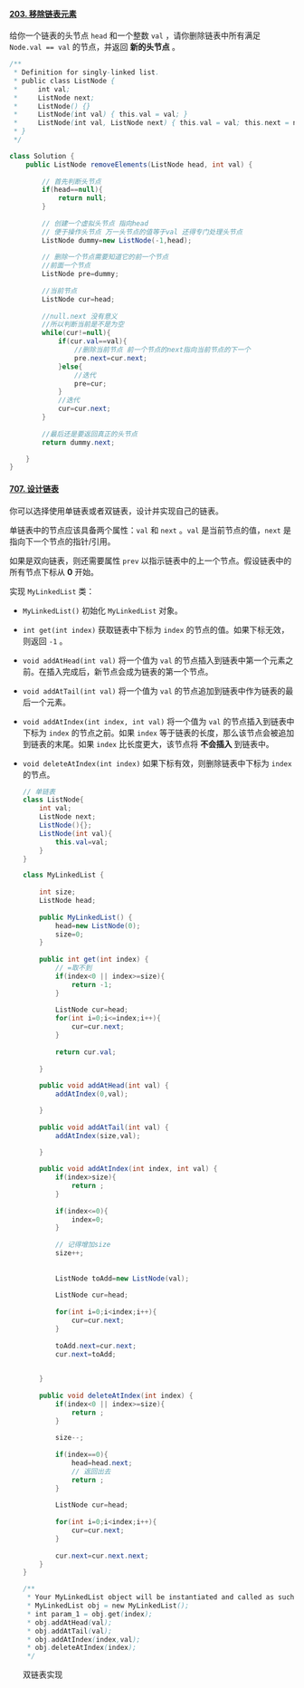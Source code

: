 #### [203. 移除链表元素](https://leetcode.cn/problems/remove-linked-list-elements/)

给你一个链表的头节点 `head` 和一个整数 `val` ，请你删除链表中所有满足 `Node.val == val` 的节点，并返回 **新的头节点** 。

```java
/**
 * Definition for singly-linked list.
 * public class ListNode {
 *     int val;
 *     ListNode next;
 *     ListNode() {}
 *     ListNode(int val) { this.val = val; }
 *     ListNode(int val, ListNode next) { this.val = val; this.next = next; }
 * }
 */

class Solution {
    public ListNode removeElements(ListNode head, int val) {
        
        // 首先判断头节点
        if(head==null){
            return null;
        }
    
        // 创建一个虚拟头节点 指向head 
        // 便于操作头节点 万一头节点的值等于val 还得专门处理头节点
        ListNode dummy=new ListNode(-1,head);
        
        // 删除一个节点需要知道它的前一个节点
        //前面一个节点
        ListNode pre=dummy;
        
        //当前节点
        ListNode cur=head;
        
        //null.next 没有意义 
        //所以判断当前是不是为空
        while(cur!=null){
            if(cur.val==val){
                //删除当前节点 前一个节点的next指向当前节点的下一个
                pre.next=cur.next;
            }else{
                //迭代
                pre=cur;
            }
            //迭代
            cur=cur.next;
        }
        
        //最后还是要返回真正的头节点
        return dummy.next;

    }
}
```



#### [707. 设计链表](https://leetcode.cn/problems/design-linked-list/)

你可以选择使用单链表或者双链表，设计并实现自己的链表。

单链表中的节点应该具备两个属性：`val` 和 `next` 。`val` 是当前节点的值，`next` 是指向下一个节点的指针/引用。

如果是双向链表，则还需要属性 `prev` 以指示链表中的上一个节点。假设链表中的所有节点下标从 **0** 开始。

实现 `MyLinkedList` 类：

- `MyLinkedList()` 初始化 `MyLinkedList` 对象。

- `int get(int index)` 获取链表中下标为 `index` 的节点的值。如果下标无效，则返回 `-1` 。

- `void addAtHead(int val)` 将一个值为 `val` 的节点插入到链表中第一个元素之前。在插入完成后，新节点会成为链表的第一个节点。

- `void addAtTail(int val)` 将一个值为 `val` 的节点追加到链表中作为链表的最后一个元素。

- `void addAtIndex(int index, int val)` 将一个值为 `val` 的节点插入到链表中下标为 `index` 的节点之前。如果 `index` 等于链表的长度，那么该节点会被追加到链表的末尾。如果 `index` 比长度更大，该节点将 **不会插入** 到链表中。

- `void deleteAtIndex(int index)` 如果下标有效，则删除链表中下标为 `index` 的节点。

  ```java
  // 单链表
  class ListNode{
      int val;
      ListNode next;
      ListNode(){};
      ListNode(int val){
          this.val=val;
      }
  }
  
  class MyLinkedList {
      
      int size;
      ListNode head;
      
      public MyLinkedList() {
          head=new ListNode(0);
          size=0;
      }
      
      public int get(int index) {
          // =取不到
          if(index<0 || index>=size){
              return -1;
          }
          
          ListNode cur=head;
          for(int i=0;i<=index;i++){
              cur=cur.next;
          }
          
          return cur.val;
          
      }
      
      public void addAtHead(int val) {
          addAtIndex(0,val);
  
      }
      
      public void addAtTail(int val) {
          addAtIndex(size,val);
  
      }
      
      public void addAtIndex(int index, int val) {
          if(index>size){
              return ;
          }
          
          if(index<=0){
              index=0;
          }
          
          // 记得增加size
          size++;
          
          
          ListNode toAdd=new ListNode(val);
          
          ListNode cur=head;
          
          for(int i=0;i<index;i++){
              cur=cur.next;
          }
          
          toAdd.next=cur.next;
          cur.next=toAdd;
          
  
      }
      
      public void deleteAtIndex(int index) {
          if(index<0 || index>=size){
              return ;
          }
          
          size--;
          
          if(index==0){
              head=head.next;
              // 返回出去
              return ;
          }
          
          ListNode cur=head;
          
          for(int i=0;i<index;i++){
              cur=cur.next;
          }
          
          cur.next=cur.next.next;
      }
  }
  
  /**
   * Your MyLinkedList object will be instantiated and called as such:
   * MyLinkedList obj = new MyLinkedList();
   * int param_1 = obj.get(index);
   * obj.addAtHead(val);
   * obj.addAtTail(val);
   * obj.addAtIndex(index,val);
   * obj.deleteAtIndex(index);
   */
  ```

   双链表实现

  ```java
  
  ```

  